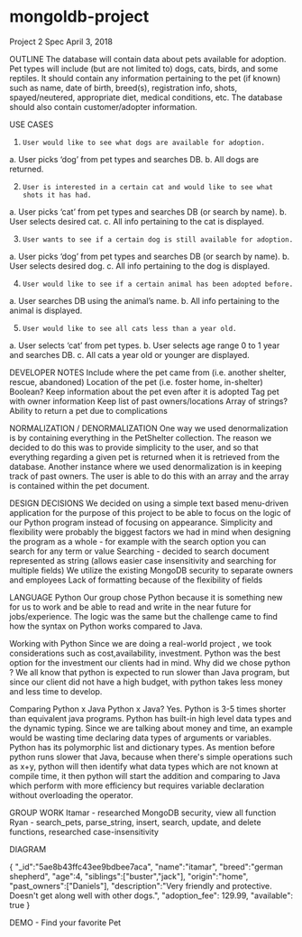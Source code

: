 # mongoldb-project

Project 2 Spec
April 3, 2018
 
OUTLINE
The database will contain data about pets available for adoption. Pet types will include (but are not limited to) dogs, cats, birds, and some reptiles. It should contain any information pertaining to the pet (if known) such as name, date of birth, breed(s), registration info, shots, spayed/neutered, appropriate diet, medical conditions, etc. The database should also contain customer/adopter information.
 
 
USE CASES
1.     User would like to see what dogs are available for adoption.
a.     User picks ‘dog’ from pet types and searches DB.
b.     All dogs are returned.
 
2.     User is interested in a certain cat and would like to see what shots it has had.
a.     User picks ‘cat’ from pet types and searches DB (or search by name).
b.     User selects desired cat.
c.     All info pertaining to the cat is displayed.
 
3.     User wants to see if a certain dog is still available for adoption.
a.     User picks ‘dog’ from pet types and searches DB (or search by name).
b.     User selects desired dog.
c.     All info pertaining to the dog is displayed.
 
4.     User would like to see if a certain animal has been adopted before.
a.     User searches DB using the animal’s name.
b.     All info pertaining to the animal is displayed.
 
5.     User would like to see all cats less than a year old.
a.     User selects ‘cat’ from pet types.
b.     User selects age range 0 to 1 year and searches DB.
c.     All cats a year old or younger are displayed.
 
 
DEVELOPER NOTES
Include where the pet came from (i.e. another shelter, rescue, abandoned)
Location of the pet (i.e. foster home, in-shelter)
Boolean?
Keep information about the pet even after it is adopted
Tag pet with owner information
Keep list of past owners/locations
Array of strings?
Ability to return a pet due to complications

NORMALIZATION / DENORMALIZATION
One way we used denormalization is by containing everything in the PetShelter collection. The reason we decided to do this was to provide simplicity to the user, and so that everything regarding a given pet is returned when it is retrieved from the database.
Another instance where we used denormalization is in keeping track of past owners. The user is able to do this with an array and the array is contained within the pet document.

DESIGN DECISIONS
We decided on using a simple text based menu-driven application for the purpose of this project to be able to focus on the logic of our Python program instead of focusing on appearance.
Simplicity and flexibility were probably the biggest factors we had in mind when designing the program as a whole - for example with the search option you can search for any term or value
Searching - decided to search document represented as string (allows easier case insensitivity and searching for multiple fields)
We utilize the existing MongoDB security to separate owners and employees
Lack of formatting because of the flexibility of fields

LANGUAGE
Python
Our group chose Python because it is something new for us to work and be able to read and write in the near future for jobs/experience. The logic was the same but the challenge came to find how the syntax on Python works compared to Java. 

Working with Python
Since we are doing a real-world project , we took considerations such as cost,availability, investment. Python was the best option for the investment our clients had in mind. Why did we chose python ? We all know that python is expected to run slower than Java program, but since our client did not have a high budget, with python takes less money and less time to develop. 

Comparing Python x Java
Python x Java? Yes. Python is 3-5 times shorter than equivalent java programs. Python has built-in high level data types and the dynamic typing. Since we are talking about money and time, an example would be wasting time declaring data types of arguments or variables. Python has its polymorphic list and dictionary types. As mention before python runs slower that Java, because when there's simple operations such as x+y, python will then identify what data types which are not known at compile time, it then python will start the addition and comparing to Java which perform with more efficiency but requires variable declaration without overloading the operator. 

GROUP WORK
Itamar - researched MongoDB security, view all function
Ryan - search_pets, parse_string, insert, search, update, and delete functions, researched case-insensitivity

DIAGRAM

{
    "_id":"5ae8b43ffc43ee9bdbee7aca",
    "name":"itamar",
    "breed":"german shepherd",
    "age":4,
    "siblings":["buster","jack"],
    "origin":"home",
    "past_owners":["Daniels"],
    "description":"Very friendly and protective. Doesn't get along well with other dogs.",
    "adoption_fee": 129.99,
    "available": true
}

DEMO -
Find your favorite Pet
